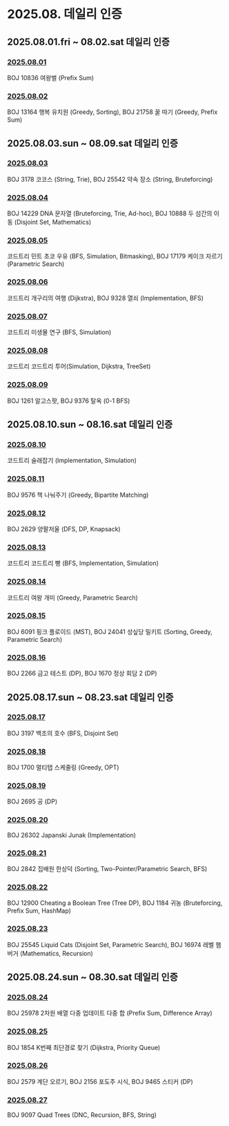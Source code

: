 # 2025.08. 데일리 인증

## 2025.08.01.fri ~ 08.02.sat 데일리 인증

### [2025.08.01](https://github.com/jwelyl/daily_certification/blob/main/2025/08/01/25_08_01_daily_certification.md)
BOJ 10836 여왕벌 (Prefix Sum)

### [2025.08.02](https://github.com/jwelyl/daily_certification/blob/main/2025/08/02/25_08_02_daily_certification.md)
BOJ 13164 행복 유치원 (Greedy, Sorting), BOJ 21758 꿀 따기 (Greedy, Prefix Sum)

## 2025.08.03.sun ~ 08.09.sat 데일리 인증

### [2025.08.03](https://github.com/jwelyl/daily_certification/blob/main/2025/08/03/25_08_03_daily_certification.md)
BOJ 3178 코코스 (String, Trie), BOJ 25542 약속 장소 (String, Bruteforcing)

### [2025.08.04](https://github.com/jwelyl/daily_certification/blob/main/2025/08/04/25_08_04_daily_certification.md)
BOJ 14229 DNA 문자열 (Bruteforcing, Trie, Ad-hoc), BOJ 10888 두 섬간의 이동 (Disjoint Set, Mathematics)

### [2025.08.05](https://github.com/jwelyl/daily_certification/blob/main/2025/08/05/25_08_05_daily_certification.md)
코드트리 민트 초코 우유 (BFS, Simulation, Bitmasking), BOJ 17179 케이크 자르기 (Parametric Search)

### [2025.08.06](https://github.com/jwelyl/daily_certification/blob/main/2025/08/06/25_08_06_daily_certification.md)
코드트리 개구리의 여행 (Dijkstra), BOJ 9328 열쇠 (Implementation, BFS)

### [2025.08.07](https://github.com/jwelyl/daily_certification/blob/main/2025/08/07/25_08_07_daily_certification.md)
코드트리 미생물 연구 (BFS, Simulation)

### [2025.08.08](https://github.com/jwelyl/daily_certification/blob/main/2025/08/08/25_08_08_daily_certification.md)
코드트리 코드트리 투어(Simulation, Dijkstra, TreeSet)

### [2025.08.09](https://github.com/jwelyl/daily_certification/blob/main/2025/08/09/25_08_09_daily_certification.md)
BOJ 1261 알고스팟, BOJ 9376 탈옥 (0-1 BFS)

## 2025.08.10.sun ~ 08.16.sat 데일리 인증

### [2025.08.10](https://github.com/jwelyl/daily_certification/blob/main/2025/08/10/25_08_10_daily_certification.md)
코드트리 술래잡기 (Implementation, Simulation)

### [2025.08.11](https://github.com/jwelyl/daily_certification/blob/main/2025/08/11/25_08_11_daily_certification.md)
BOJ 9576 책 나눠주기 (Greedy, Bipartite Matching)

### [2025.08.12](https://github.com/jwelyl/daily_certification/blob/main/2025/08/12/25_08_12_daily_certification.md)
BOJ 2629 양팔저울 (DFS, DP, Knapsack)

### [2025.08.13](https://github.com/jwelyl/daily_certification/blob/main/2025/08/13/25_08_13_daily_certification.md)
코드트리 코드트리 빵 (BFS, Implementation, Simulation)

### [2025.08.14](https://github.com/jwelyl/daily_certification/blob/main/2025/08/14/25_08_14_daily_certification.md)
코드트리 여왕 개미 (Greedy, Parametric Search)

### [2025.08.15](https://github.com/jwelyl/daily_certification/blob/main/2025/08/15/25_08_15_daily_certification.md)
BOJ 6091 핑크 플로이드 (MST), BOJ 24041 성싶당 밀키트 (Sorting, Greedy, Parametric Search)

### [2025.08.16](https://github.com/jwelyl/daily_certification/blob/main/2025/08/16/25_08_16_daily_certification.md)
BOJ 2266 금고 테스트 (DP), BOJ 1670 정상 회담 2 (DP)

## 2025.08.17.sun ~ 08.23.sat 데일리 인증

### [2025.08.17](https://github.com/jwelyl/daily_certification/blob/main/2025/08/17/25_08_17_daily_certification.md)
BOJ 3197 백조의 호수 (BFS, Disjoint Set)

### [2025.08.18](https://github.com/jwelyl/daily_certification/blob/main/2025/08/18/25_08_18_daily_certification.md)
BOJ 1700 멀티탭 스케줄링 (Greedy, OPT)

### [2025.08.19](https://github.com/jwelyl/daily_certification/blob/main/2025/08/19/25_08_19_daily_certification.md)
BOJ 2695 공 (DP)

### [2025.08.20](https://github.com/jwelyl/daily_certification/blob/main/2025/08/20/25_08_20_daily_certification.md)
BOJ 26302 Japanski Junak (Implementation)

### [2025.08.21](https://github.com/jwelyl/daily_certification/blob/main/2025/08/21/25_08_21_daily_certification.md)
BOJ 2842 집배원 한상덕 (Sorting, Two-Pointer/Parametric Search, BFS)

### [2025.08.22](https://github.com/jwelyl/daily_certification/blob/main/2025/08/22/25_08_22_daily_certification.md)
BOJ 12900 Cheating a Boolean Tree (Tree DP), BOJ 1184 귀농 (Bruteforcing, Prefix Sum, HashMap)

### [2025.08.23](https://github.com/jwelyl/daily_certification/blob/main/2025/08/23/25_08_23_daily_certification.md)
BOJ 25545 Liquid Cats (Disjoint Set, Parametric Search), BOJ 16974 레벨 햄버거 (Mathematics, Recursion)

## 2025.08.24.sun ~ 08.30.sat 데일리 인증

### [2025.08.24](https://github.com/jwelyl/daily_certification/blob/main/2025/08/24/25_08_24_daily_certification.md)
BOJ 25978 2차원 배열 다중 업데이트 다중 합 (Prefix Sum, Difference Array)

### [2025.08.25](https://github.com/jwelyl/daily_certification/blob/main/2025/08/25/25_08_25_daily_certification.md)
BOJ 1854 K번째 최단경로 찾기 (Dijkstra, Priority Queue)

### [2025.08.26](https://github.com/jwelyl/daily_certification/blob/main/2025/08/26/25_08_26_daily_certification.md)
BOJ 2579 계단 오르기, BOJ 2156 포도주 시식, BOJ 9465 스티커 (DP)

### [2025.08.27](https://github.com/jwelyl/daily_certification/blob/main/2025/08/27/25_08_27_daily_certification.md)
BOJ 9097 Quad Trees (DNC, Recursion, BFS, String)
